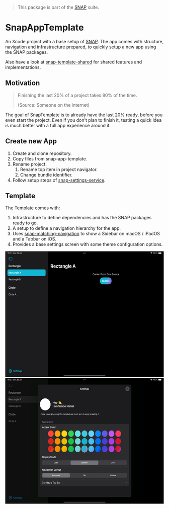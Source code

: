 > This package is part of the [SNAP](https://github.com/simonnickel/snap-abstract) suite.


# SnapAppTemplate

An Xcode project with a base setup of [SNAP](https://github.com/simonnickel/snap-abstract). The app comes with structure, navigation and infrastructure prepared, to quickly setup a new app using the SNAP packages.

Also have a look at [snap-template-shared](https://github.com/simonnickel/snap-template-shared) for shared features and implementations.


## Motivation

> Finishing the last 20% of a project takes 80% of the time.
>
> (Source: Someone on the internet)

The goal of SnapTemplate is to already have the last 20% ready, before you even start the project. Even if you don't plan to finish it, testing a quick idea is much better with a full app experience around it.


## Create new App

1. Create and clone repository.
2. Copy files from snap-app-template.
3. Rename project.
    1. Rename top item in project navigator.
    2. Change bundle identifier.
4. Follow setup steps of [snap-settings-service](https://github.com/simonnickel/snap-settings-service#setup).


## Template

The Template comes with:
 
1. Infrastructure to define dependencies and has the SNAP packages ready to go.
2. A setup to define a navigation hierarchy for the app.
3. Uses [snap-matching-navigation](https://github.com/simonnickel/snap-matching-navigation) to show a Sidebar on macOS / iPadOS and a Tabbar on iOS.
4. Provides a base settings screen with some theme configuration options. 

<img src="/screenshot.png" height="400">
<img src="/screenshot-settings.png" height="400">
